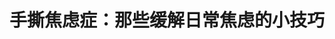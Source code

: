 ---
title: 手撕焦虑症：那些缓解日常焦虑的小技巧
tags: [Austim, AS]
color: success
description: 每三人中就有一人都在生命中的某个时候遭遇焦虑症。我曾经担心焦虑的消失会使我效率降低，药物控制后我才发现，原来我浪费在焦虑纠结注意力涣散的时间和痛苦竟然是那么多
external_url: http://mp.weixin.qq.com/s?__biz=MzIyMzgyMjY5NQ==&amp;mid=2247483945&amp;idx=1&amp;sn=ae811fb442ab4e0a43477777ae56e1ec&amp;chksm=e8191421df6e9d3715cdcd3beed432c728c398d21f03dc8275b8730047d9f7a5b2a132f9d06a&amp;scene=27#wechat_redirect
---